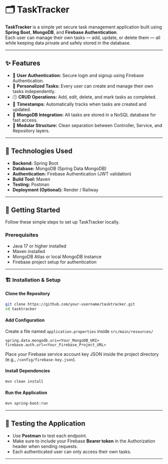 # 🗂️ TaskTracker

**TaskTracker** is a simple yet secure task management application built using **Spring Boot**, **MongoDB**, and **Firebase Authentication**.  
Each user can manage their own tasks — add, update, or delete them — all while keeping data private and safely stored in the database.

---

## ✨ Features

- 🔐 **User Authentication:** Secure login and signup using Firebase Authentication.  
- 🧾 **Personalized Tasks:** Every user can create and manage their own tasks independently.  
- 🕓 **CRUD Operations:** Add, edit, delete, and mark tasks as completed.  
- 📆 **Timestamps:** Automatically tracks when tasks are created and updated.  
- 💾 **MongoDB Integration:** All tasks are stored in a NoSQL database for fast access.  
- 🧱 **Modular Structure:** Clean separation between Controller, Service, and Repository layers.  

---

## 🧰 Technologies Used

- **Backend:** Spring Boot  
- **Database:** MongoDB (Spring Data MongoDB)  
- **Authentication:** Firebase Authentication (JWT validation)  
- **Build Tool:** Maven  
- **Testing:** Postman  
- **Deployment (Optional):** Render / Railway  

---

## 🚀 Getting Started

Follow these simple steps to set up TaskTracker locally.

### Prerequisites

- Java 17 or higher installed  
- Maven installed  
- MongoDB Atlas or local MongoDB instance  
- Firebase project setup for authentication  

---

### 🏗️ Installation & Setup

#### Clone the Repository

```bash
git clone https://github.com/your-username/tasktracker.git
cd tasktracker
```

#### Add Configuration

Create a file named `application.properties` inside `src/main/resources/`

```
spring.data.mongodb.uri=<Your_MongoDB_URI>
firebase.auth.url=<Your_Firebase_Project_URL>
```

Place your Firebase service account key JSON inside the project directory (e.g., `/config/firebase-key.json`).

#### Install Dependencies

```bash
mvn clean install
```

#### Run the Application

```bash
mvn spring-boot:run
```

---

## 🧪 Testing the Application

- Use **Postman** to test each endpoint.  
- Make sure to include your Firebase **Bearer token** in the Authorization header when sending requests.  
- Each authenticated user can only access their own tasks.  

---
